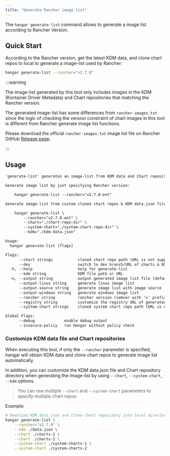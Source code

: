 ```yaml
---
title: "Generate Rancher image list"
---
```


The `hangar generate-list` command allows to generate a image list according to Rancher Version.

## Quick Start

According to the Rancher version, get the latest KDM data, and clone chart repos to local to generate a image-list used by Rancher:

```sh
hangar generate-list --rancher="v2.7.0"
```


:::warning

The image-list generated by this tool only includes images in the KDM (Kontainer Driver Metadata) and Chart repositories that matching the Rancher version.

The generated image-list has some differences from `rancher-images.txt` since the logic of checking the version constraint of chart images in this tool is different from Rancher generate image list functions.

Please download the official `rancher-images.txt` image list file on Rancher GitHub [Release page](https://github.com/rancher/rancher/releases).

:::

## Usage

```txt
'generate-list' generates an image-list from KDM data and Chart repositories used by Rancher.

Generate image list by just specifying Rancher version:

    hangar generate-list --rancher="v2.7.0-ent"

Generate image-list from custom cloned chart repos & KDM data.json file.

    hangar generate-list \
        --rancher="v2.7.0-ent" \
        --chart="./chart-repo-dir" \
        --system-chart="./system-chart-repo-dir" \
        --kdm="./kdm-data.json"

Usage:
  hangar generate-list [flags]

Flags:
      --chart strings           cloned chart repo path (URL is not supported)
      --dev                     switch to dev branch/URL of charts & KDM data
  -h, --help                    help for generate-list
      --kdm string              KDM file path or URL
  -o, --output string           output generated image list file (default "[RANCHER_VERSION]-images.txt")
      --output-linux string     generate linux image list
      --output-source string    generate image list with image source
      --output-windows string   generate windows image list
      --rancher string          rancher version (semver with 'v' prefix) (use '-ent' suffix to distinguish with RPM GC) (required)
      --registry string         customize the registry URL of generated image list
      --system-chart strings    cloned system chart repo path (URL is not supported)

Global Flags:
      --debug             enable debug output
      --insecure-policy   run Hangar without policy check
```

### Customize KDM data file and Chart repositories

When executing this tool, if only the `--rancher` parameter is specified, hangar will obtain KDM data and
clone chart repos to generate image list automatically.

In addition, you can customize the KDM data.json file and Chart repository directory when generating the image-list by using `--chart`, `--system-chart`, `--kdm` options.

> You can use multiple `--chart` and `--system-chart` parameters to specify multiple chart repos.

Example:

```sh
# Download KDM data.json and clone chart repository into local directory firstly.
hangar generate-list \
    --rancher="v2.7.0" \
    --kdm ./data.json \
    --chart ./charts-1 \
    --chart ./charts-2 \
    --system-chart ./system-charts-1 \
    --system-chart ./system-charts-2
```
